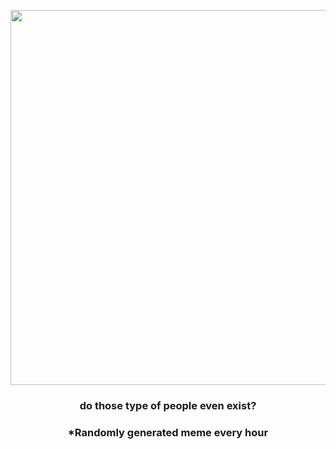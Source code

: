 <p align="center">
        <img src="https://i.redd.it/18a9z0vgtvp81.jpg" width="600" height="600">
        </p>
        <h3 align="center">do those type of people even exist?</h3>
        <h3 align="center">*Randomly generated meme every hour</h3>
    